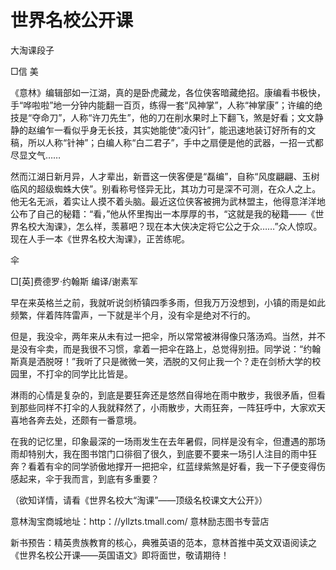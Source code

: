 # 世界名校公开课

大淘课段子 

□信 美 

《意林》编辑部如一江湖，真的是卧虎藏龙，各位侠客暗藏绝招。康编看书极快，手“哗啦啦”地一分钟内能翻一百页，练得一套“风神掌”，人称“神掌康”；许编的绝技是“夺命刀”，人称“许刀先生”，他的刀在削水果时上下翻飞，煞是好看；文文静静的赵编乍一看似乎身无长技，其实她能使“凌闪针”，能迅速地装订好所有的文稿，所以人称“针神”；白编人称“白二君子”，手中之扇便是他的武器，一招一式都尽显文气…… 

然而江湖日新月异，人才辈出，新晋这一侠客便是“磊编”，自称“风度翩翩、玉树临风的超级蜘蛛大侠”。别看称号怪异无比，其功力可是深不可测，在众人之上。他无名无派，着实让人摸不着头脑。最近这位侠客被拥为武林盟主，他得意洋洋地公布了自己的秘籍：“看，”他从怀里掏出一本厚厚的书，“这就是我的秘籍——《世界名校大淘课》，怎么样，羡慕吧？现在本大侠决定将它公之于众……”众人惊叹。现在人手一本《世界名校大淘课》，正苦练呢。 

伞 

□[英]费德罗·约翰斯 编译/谢素军 

早在来英格兰之前，我就听说剑桥镇四季多雨，但我万万没想到，小镇的雨是如此频繁，伴着阵阵雷声，一下就是半个月，没有伞是绝对不行的。 

但是，我没伞，两年来从未有过一把伞，所以常常被淋得像只落汤鸡。当然，并不是没有伞卖，而是我很不习惯，拿着一把伞在路上，总觉得别扭。同学说：“约翰斯真是洒脱呀！”我听了只是微微一笑，洒脱的又何止我一个？走在剑桥大学的校园里，不打伞的同学比比皆是。 

淋雨的心情是复杂的，到底是要狂奔还是悠然自得地在雨中散步，我很矛盾，但看到那些同样不打伞的人我就释然了，小雨散步，大雨狂奔，一阵狂呼中，大家欢天喜地各奔去处，还颇有一番意境。 

在我的记忆里，印象最深的一场雨发生在去年暑假，同样是没有伞，但遭遇的那场雨却特别大，我在图书馆门口徘徊了很久，到底要不要来一场引人注目的雨中狂奔？看着有伞的同学骄傲地撑开一把把伞，红蓝绿紫煞是好看，我一下子便变得伤感起来，伞于我而言，到底有多重要？ 

（欲知详情，请看《世界名校大“淘课”——顶级名校课文大公开》） 

意林淘宝商城地址：http：//yllzts.tmall.com/ 意林励志图书专营店 

新书预告：精英贵族教育的核心，典雅英语的范本，意林首推中英文双语阅读之《世界名校公开课——英国语文》即将面世，敬请期待！